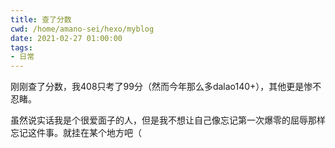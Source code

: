 ```yaml
---
title: 查了分数
cwd: /home/amano-sei/hexo/myblog
date: 2021-02-27 01:00:00
tags:
- 日常
---
```


刚刚查了分数，我408只考了99分（然而今年那么多dalao140\+），其他更是惨不忍睹。

虽然说实话我是个很爱面子的人，但是我不想让自己像忘记第一次爆零的屈辱那样忘记这件事。就挂在某个地方吧（

